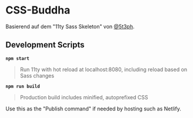 # CSS-Buddha

Basierend auf dem "11ty Sass Skeleton" von [@5t3ph](https://twitter.com/5t3ph).




## Development Scripts

**`npm start`**

> Run 11ty with hot reload at localhost:8080, including reload based on Sass changes

**`npm run build`**

> Production build includes minified, autoprefixed CSS

Use this as the "Publish command" if needed by hosting such as Netlify.
